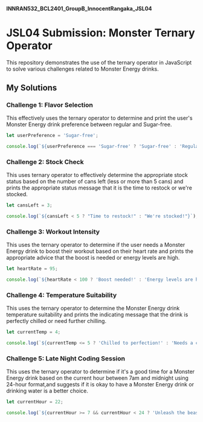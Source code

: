 #### INNRAN532_BCL2401_GroupB_InnocentRangaka_JSL04

# JSL04 Submission: Monster Ternary Operator

This repository demonstrates the use of the ternary operator in JavaScript to solve various challenges related to Monster Energy drinks.

## My Solutions

### Challenge 1: Flavor Selection

This effectively uses the ternary operator to determine and print the user's Monster Energy drink preference between regular and Sugar-free.

```javascript
let userPreference = 'Sugar-free';

console.log(`${userPreference === 'Sugar-free' ? 'Sugar-free' : 'Regular'}`);
```

### Challenge 2: Stock Check

This uses ternary operator to effectively determine the appropriate stock status based on the number of cans left (less or more than 5 cans) and prints the appropriate status message that it is the time to restock or we're stocked.

```javascript
let cansLeft = 3;

console.log(`${cansLeft < 5 ? "Time to restock!" : "We're stocked!"}`);
```

### Challenge 3: Workout Intensity

This uses the ternary operator to determine if the user needs a Monster Energy drink to boost their workout based on their heart rate and prints the appropriate advice that the boost is needed or energy levels are high.

```javascript
let heartRate = 95;

console.log(`${heartRate < 100 ? 'Boost needed!' : 'Energy levels are high!'}`);
```

### Challenge 4: Temperature Suitability

This uses the ternary operator to determine the Monster Energy drink temperature suitability and prints the indicating message that the drink is perfectly chilled or need further chilling.

```javascript
let currentTemp = 4;

console.log(`${currentTemp <= 5 ? 'Chilled to perfection!' : 'Needs a cooler!'}`);
```

### Challenge 5: Late Night Coding Session

This uses the ternary operator to determine if it's a good time for a Monster Energy drink based on the current hour between 7am and midnight using 24-hour format,and suggests if it is okay to have a Monster Energy drink or drinking water is a better choice.

```javascript
let currentHour = 22;

console.log(`${currentHour >= 7 && currentHour < 24 ? 'Unleash the beast!' : 'Better stick to water.'}`);
```